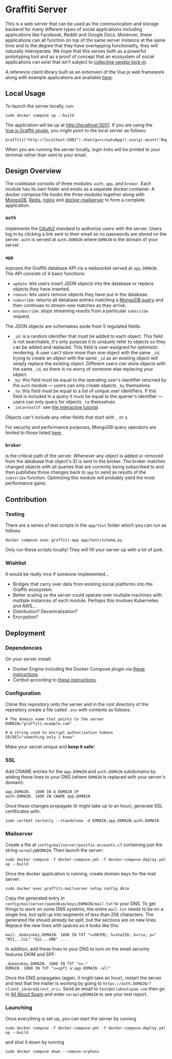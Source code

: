 # Graffiti Server

This is a web server that can be used as the communication and storage backend for many different types of social applications including applications like Facebook, Reddit and Google Docs.
Moreover, these applications can all function on top of the same server instance at the same time and to the degree that they have overlapping functionality, they will naturally interoperate.
We hope that this serves both as a powerful prototyping tool and as a proof of concept that an ecosystem of social applications can exist that isn't subject to [collective vendor lock-in](https://en.wikipedia.org/wiki/Vendor_lock-in#Collective_vendor_lock-in).

A reference client library built as an extension of the Vue.js web framework along with example applications are available [here](https://github.com/digital-graffiti/graffiti-js-vue).

## Local Usage

To launch the server locally, run:

    sudo docker compose up --build

The application will be up at [http://localhost:5001](http://localhost:5001).
If you are using the [Vue.js Graffiti plugin](https://github.com/digital-graffiti/vue), you might point to the local server as follows:

    Graffiti("http://localhost:5001").then(g=>createApp().use(g).mount("#app")
    
When you are running the server locally, login links will be printed to your terminal rather than sent to your email.

## Design Overview

The codebase consists of three modules: `auth`, `app`, and `broker`. Each module has its own folder and exists as a separate docker container. A docker compose file hooks the three modules together along with [MongoDB](https://www.mongodb.com/), [Redis](https://redis.io/), [nginx](https://nginx.org/en/) and [docker-mailserver](https://docker-mailserver.github.io/docker-mailserver/edge/) to form a complete application.

### `auth`

implements the [OAuth2](https://www.oauth.com/) standard to authorize users with the server. Users log in by clicking a link sent to their email so no passwords are stored on the server. `auth` is served at `auth.DOMAIN` where `DOMAIN` is the domain of your server.

### `app`

exposes the Graffiti database API via a websocket served at `app.DOMAIN`. The API consists of 4 basic functions:

- `update`: lets users insert JSON objects into the database or replace objects they have inserted.
- `remove`: lets users remove objects they have put in the database.
- `subscribe`: returns all database entries matching a [MongoDB query](https://www.mongodb.com/docs/manual/tutorial/query-documents/) and then continues to stream new matches as they arrive.
- `unsubscribe`: stops streaming results from a particular `subscribe` request.

The JSON objects are schemaless aside from 5 regulated fields:

- `_id`: is a random identifier that must be added to each object. This field is not searchable, it's only purpose it to uniquely refer to objects so they can be added and replaced. This field is user-assigned for optimistic rendering. A user can't store more than one object with the same `_id`; trying to create an object with the same `_id` as an existing object will simply replace the existing object. Different users *can* store objects with the same `_id`, so there is no worry of someone else replacing your object.
- `_by`: this field must be equal to the operating user's identifier returned by the `auth` module — users can only create objects `_by` themselves.
- `_to`: this field must be equal to a list of unique user identifiers. If this field is included in a query it must be equal to the querier's identifier — users can only query for objects `_to` themselves.
- `_inContextIf`: see [the interactive tutorial](https://digital-graffiti.github.io/graffiti-x-vue/#/context).

Objects can't include any other fields that start with `_` or `$`.

For security and performance purposes, MongoDB query operators are limited to those listed [here](https://github.com/digital-graffiti/server/blob/main/app/schema.py).

### `broker`

is the critical path of the server. Whenever any object is added or removed from the database that object's ID is sent to the broker. The broker matches changed objects with all queries that are currently being subscribed to and then publishes those changes back to `app` to send as results of the `subscribe` function. Optimizing this module will probably yield the most performance gains.

## Contribution

### Testing

There are a series of test scripts in the `app/test` folder which you can run as follows

    docker compose exec graffiti-app app/test/schema.py
    
Only run these scripts locally! They will fill your server up with a lot of junk.

### Wishlist

It would be really nice if someone implemented...

- Bridges that carry over data from existing social platforms into the Graffiti ecosystem.
- Better scaling so the server could operate over multiple machines with multiple instances of each module. Perhaps this involves Kubernetes and AWS...
- Distribution? Decentralization?
- Encryption?

## Deployment

### Dependencies

On your server install:

- Docker Engine including the Docker Compose plugin via [these instructions](https://docs.docker.com/engine/install/ubuntu/#install-using-the-repository).
- Certbot according to [these instructions](https://certbot.eff.org/instructions?ws=other&os=ubuntufocal).

### Configuration

Clone this repository onto the server and in the root directory of the repository create a file called `.env` with contents as follows:

    # The domain name that points to the server
    DOMAIN="graffiti.example.com"

    # A string used to encrypt authorization tokens
    SECRET="something only i know"

Make your secret unique and **keep it safe**!

### SSL

Add CNAME entries for the `app.DOMAIN` and `auth.DOMAIN` subdomains by adding these lines to your DNS (where `DOMAIN` is replaced with your server's domain):

    app.DOMAIN.  1800 IN A DOMAIN_IP
    auth.DOMAIN. 1800 IN CNAME app.DOMAIN
    
Once these changes propagate (it might take up to an hour), generate SSL certificates with:

    sudo certbot certonly --standalone -d DOMAIN,app.DOMAIN,auth.DOMAIN

### Mailserver

Create a file at `config/mailserver/postfix-accounts.cf` containing just the string `noreply@DOMAIN`. Then launch the server:

    sudo docker compose -f docker-compose.yml -f docker-compose.deploy.yml up --build

Once the docker application is running, create domain keys for the mail server:

    sudo docker exec graffiti-mailserver setup config dkim

Copy the generated entry in `config/mailserver/opendkim/keys/DOMAIN/mail.txt` to your DNS.
To get things to work on some DNS systems, the entire `mail.txt` needs to be on a single line, but split up into segments of less than 256 characters.
The generated file should already be split, but the sections are on new lines. Replace the new lines with spaces so it looks like this:

    mail._domainkey.DOMAIN. 1800 IN TXT "v=DKIM1; h=sha256; k=rsa; p=" "MII...SiL" "6yL...UND" ...

In addition, add these lines to your DNS to turn on the email security features DKIM and SPF:

    _domainkey.DOMAIN. 1800 IN TXT "o=-"
    DOMAIN. 1800 IN TXT "v=spf1 a:app.DOMAIN -all"

Once the DNS propagates (again, it might take an hour), restart the server and test that the mailer is working by going to
`https://auth.DOMAIN/?client_id=&redirect_uri=`.
Send an email to `test@allaboutspam.com` then go to [All About Spam](http://www.allaboutspam.com/email-server-test-report/index.php) and enter `noreply@DOMAIN` to see your test report.

### Launching

Once everything is set up, you can start the server by running

    sudo docker compose -f docker-compose.yml -f docker-compose.deploy.yml up --build

and shut it down by running

    sudo docker compose down --remove-orphans
